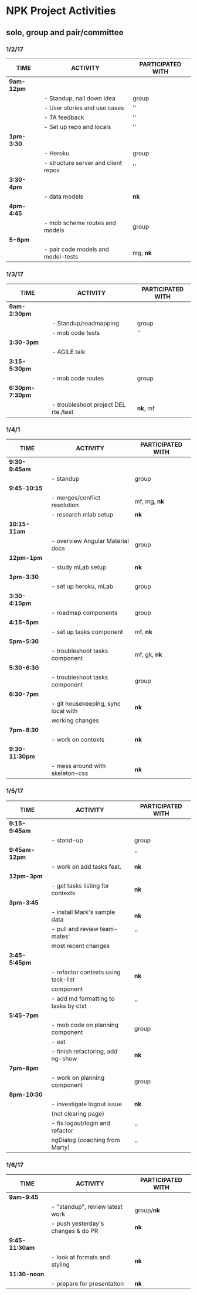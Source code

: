 # NPK Project Activities
## solo, group and pair/committee

### 1/2/17
| TIME | ACTIVITY | PARTICIPATED WITH |
| --- | --- | --- |
| **9am-12pm** |    |    |   
|   | - Standup, nail down idea	|  group  |	   
|   | - User stories and use cases | '' |   
|   | - TA feedback	| '' |   
|   | - Set up repo and locals | '' |   
| **1pm-3:30** |   |   |
|   | - Heroku | group |    
|   | - structure server and client repos	| '' |   
| **3:30-4pm** |   |   |
|   | - data models | **nk** |
| **4pm-4:45** |   |   |
|   | - mob scheme routes and models | group |
| **5-6pm** |   |   |
|    | - pair code models and model-tests	| mg, **nk** |



### 1/3/17
| TIME | ACTIVITY | PARTICIPATED WITH |
| --- | --- | --- |
| **9am-2:30pm** |   |   |
|   | - Standup/roadmapping | group |
|   | - mob code tests |  '' |
| **1:30-3pm** |   |
|   | - AGILE talk |   |
| **3:15-5:30pm**|   |
|   | - mob code routes	| group |
| **6:30pm-7:30pm** |   |   |		
|   | - troubleshoot project DEL rte./test | **nk**, mf |

### 1/4/1
| TIME | ACTIVITY | PARTICIPATED WITH |
| --- | --- | --- |
| **9:30-9:45am** |   |   | 
|    | - standup | group |
| **9:45-10:15** |   |   | 
|    | - merges/conflict resolution | mf, mg, **nk** |
|    | - research mlab setup | **nk** |
| **10:15-11am** |   |   | 
|    | - overview Angular Material docs	|group
| **12pm-1pm** |   |   | 
|    | - study mLab setup | **nk** |
| **1pm-3:30** |   |   | 
|    | - set up heroku, mLab | group |
| **3:30-4:15pm** |   |   | 
|    | - roadmap components | group |
| **4:15-5pm** |   |   | 
|    | - set up tasks component | mf, **nk** |
| **5pm-5:30** |   |   | 
|    | - troubleshoot tasks component | mf, gk, **nk** |
| **5:30-6:30** |   |   | 
|    | - troubleshoot tasks component | group |
| **6:30-7pm** |   |   | 
|    | - git housekeeping, sync local with | **nk** |
|    | working changes |  |
| **7pm-8:30** |   |   | 
|    | - work on contexts | **nk** |
| **9:30-11:30pm** |   |   | 
|    | - mess around with skeleton-css | **nk** |


### 1/5/17
| TIME | ACTIVITY | PARTICIPATED WITH |
| --- | --- | --- |
| **9:15-9:45am** |   |   |
|   | - stand-up | group
| **9:45am-12pm** |   | '' |
|   | - work on add tasks feat. | **nk** |
| **12pm-3pm** |   |   |
|   | - get tasks listing for contexts	| **nk** |
| **3pm-3:45** |   |   |
|   | - install Mark's sample data | **nk** |
|   | - pull and review team-mates' | '' |
|   |   most recent changes |   |
| **3:45-5:45pm** |   |   |
|   | - refactor contexts using task-list | **nk** |
|   |   component |  |
|   | - add md formatting to tasks by ctxt | '' |
| **5:45-7pm** |   |   |
|   | - mob code on planning component | group |
|   | - eat |   |
|   | - finish refactoring, add ng-show | **nk** |
| **7pm-8pm** |   |   |
|   | - work on planning component | group |
| **8pm-10:30** |   |   |
|   | - investigate logout issue | **nk** |
|   |   (not clearing page) |   |
|   | - fix logout/login and refactor | '' |
|   | ngDialog (coaching from Marty) | '' |


### 1/6/17
| TIME | ACTIVITY | PARTICIPATED WITH |
| --- | --- | --- |
| **9am-9:45** |   |   |
|   | - "standup", review latest work | group/**nk** |
|   | - push yesterday's changes & do PR | **nk** |
| **9:45-11:30am** |   |   |
|   | - look at formats and styling	| **nk** |
| **11:30-noon** |   |   |
|   | - prepare for presentation | **nk** |
